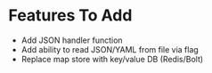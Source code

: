 # Features To Add

- Add JSON handler function
- Add ability to read JSON/YAML from file via flag
- Replace map store with key/value DB (Redis/Bolt)
